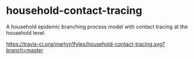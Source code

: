 # household-contact-tracing

A household epidemic branching process model with contact tracing at the household level.

https://travis-ci.org/martyn1fyles/household-contact-tracing.svg?branch=master
